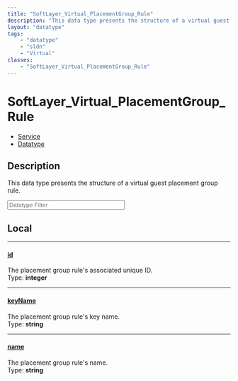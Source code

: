 ```yaml
---
title: "SoftLayer_Virtual_PlacementGroup_Rule"
description: "This data type presents the structure of a virtual guest placement group rule."
layout: "datatype"
tags:
    - "datatype"
    - "sldn"
    - "Virtual"
classes:
    - "SoftLayer_Virtual_PlacementGroup_Rule"
---
```


# SoftLayer_Virtual_PlacementGroup_Rule
<div id='service-datatype'>
    <ul id='sldn-reference-tabs'>
    <li id='service'> <a href='/reference/services/SoftLayer_Virtual_PlacementGroup_Rule' >Service</a></li>    <li id='datatype'> <a href='/reference/datatypes/SoftLayer_Virtual_PlacementGroup_Rule' >Datatype</a></li>
    </ul>
</div>

## Description 


This data type presents the structure of a virtual guest placement group rule. 





<!-- Filer BEGIN -->
<div class="view-filters">
        <div class="clearfix">
            <div class="search-input-box">
                <input placeholder="Datatype Filter" onkeyup="titleSearch(inputId='prop-input', divId='properties', elementClass='prop-row')" 
                    type="text" id="prop-input" value="" size="30" maxlength="128" class="form-text">
            </div>
        </div>
</div>
<!-- Filer END -->

<div id="properties" class="content">
<div id="localProperties" class="prop-content" >

## Local
<div class="prop-row">

-----
[id]: #id
#### [id]
The placement group rule's associated unique ID.   
<span class="type-label">Type: </span>**integer**  



</div>
<div class="prop-row">

-----
[keyName]: #keyname
#### [keyName]
The placement group rule's key name.   
<span class="type-label">Type: </span>**string**  



</div>
<div class="prop-row">

-----
[name]: #name
#### [name]
The placement group rule's name.   
<span class="type-label">Type: </span>**string**  



</div>
</div>
<!-- LOCAL PROPERTY END -->

</div>


